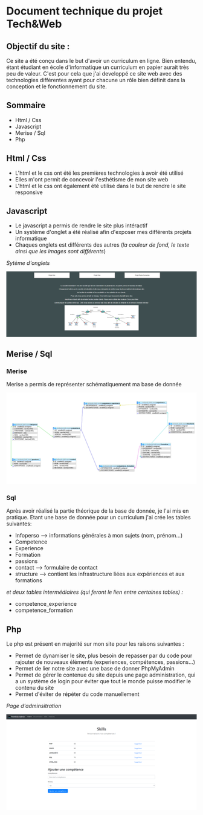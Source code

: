  # Document technique du projet Tech&Web

## Objectif du site :

Ce site a été conçu dans le but d'avoir un curriculum en ligne. Bien entendu, étant étudiant en école d'informatique un curriculum en papier aurait très peu de valeur.
C'est pour cela que j'ai developpé ce site web avec des technologies différentes ayant pour chacune un rôle bien définit dans la conception et le fonctionnement 
du site.

## Sommaire 

* Html / Css
* Javascript
* Merise / Sql
* Php

## Html / Css

* L'html et le css ont été les premières technologies à avoir été utilisé
* Elles m'ont permit de concevoir l'esthétisme de mon site web
* L'html et le css ont également été utilisé dans le but de rendre le site responsive

## Javascript

* Le javascript a permis de rendre le site plus intéractif
* Un système d'onglet a été réalisé afin d'exposer mes différents projets informatique
* Chaques onglets est différents des autres (*la couleur de fond, le texte ainsi que les images sont différents*)

*Sytème d'onglets*

![merise](/img/onglets.PNG)

## Merise / Sql

### Merise

Merise a permis de représenter schématiquement ma base de donnée

![merise](/img/MONT_VALENTIN_MERISE.PNG)

### Sql

Après avoir réalisé la partie théorique de la base de donnée, je l'ai mis en pratique.
Etant une base de donnée pour un curriculum j'ai crée les tables suivantes:

* Infoperso --> informations générales à mon sujets (nom, prénom...)
* Competence
* Experience
* Formation
* passions
* contact --> formulaire de contact
* structure --> contient les infrastructure liées aux expériences et aux formations

*et deux tables intermédiaires (qui feront le lien entre certaines tables) :*

* competence_experience
* competence_formation

## Php

Le php est présent en majorité sur mon site pour les raisons suivantes :

* Permet de dynamiser le site, plus besoin de repasser par du code pour rajouter de nouveaux éléments (experiences, compétences, passions...)
* Permet de lier notre site avec une base de donner PhpMyAdmin
* Permet de gérer le contenue du site depuis une page administration, qui a un système de login pour éviter que tout le monde puisse modifier le contenu du site
* Permet d'éviter de répéter du code manuellement

*Page d'adminsitration*

![admin](/img/admin.PNG)


